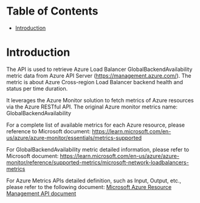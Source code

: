 # Table of Contents
- [Introduction](#introduction)


# Introduction <a name="introduction"></a>
The API is used to retrieve Azure Load Balancer GlobalBackendAvailability metric data from Azure API Server (https://management.azure.com/). The metric is about Azure Cross-region Load Balancer backend health and status per time duration. 



It leverages the Azure Monitor solution to fetch metrics of Azure resources via the Azure RESTful API. The original Azure monitor metrics name: GlobalBackendAvailability



For a complete list of available metrics for each Azure resource, please reference to Microsoft document: https://learn.microsoft.com/en-us/azure/azure-monitor/essentials/metrics-supported

For GlobalBackendAvailability metric detailed information, please refer to Microsoft document: https://learn.microsoft.com/en-us/azure/azure-monitor/reference/supported-metrics/microsoft-network-loadbalancers-metrics

For Azure Metrics APIs detailed definition, such as Input, Output, etc., please refer to the following document:
[Microsoft Azure Resource Management API document](https://learn.microsoft.com/en-us/rest/api/monitor/metrics/list?view=rest-monitor-2023-10-01&tabs=HTTP)
